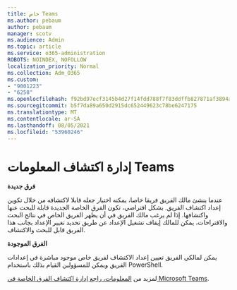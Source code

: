 ```yaml
---
title: خاص Teams
ms.author: pebaum
author: pebaum
manager: scotv
ms.audience: Admin
ms.topic: article
ms.service: o365-administration
ROBOTS: NOINDEX, NOFOLLOW
localization_priority: Normal
ms.collection: Adm_O365
ms.custom:
- "9001223"
- "6258"
ms.openlocfilehash: f92bd97ecf3145b4d27f14fdd788f7f83ddffb827871af3894aec78ba30f6a48
ms.sourcegitcommit: b5f7da89a650d2915dc652449623c78be6247175
ms.translationtype: MT
ms.contentlocale: ar-SA
ms.lasthandoff: 08/05/2021
ms.locfileid: "53960246"
---
```

# <a name="managing-discovery-of-private-teams"></a>إدارة اكتشاف المعلومات Teams

**فرق جديدة**

عندما ينشئ مالك الفريق فريقا خاصا، يمكنه اختيار جعله قابلا لاكتشافه من خلال تكوين إعداد اكتشاف الفريق. بشكل افتراضي، تكون الفرق الخاصة الجديدة قابلة للبحث عنها واكتشافها. إذا لم يرغب مالك الفريق في أن يظهر الفريق الخاص في نتائج البحث والاقتراحات، يمكن للمالك إيقاف تشغيل الإعداد عن طريق تحديد تغيير الإعداد بجانب هذا الفريق قابل للبحث والاكتشاف.  

**الفرق الموجودة**

يمكن لمالكي الفريق تعيين إعداد الاكتشاف لفريق خاص موجود مباشرة في إعدادات الفريق ويمكن للمسؤولين القيام بذلك باستخدام PowerShell.  

لمزيد من [المعلومات، راجع إدارة اكتشاف الفرق الخاصة في Microsoft Teams](https://docs.microsoft.com/microsoftteams/manage-discovery-of-private-teams).
